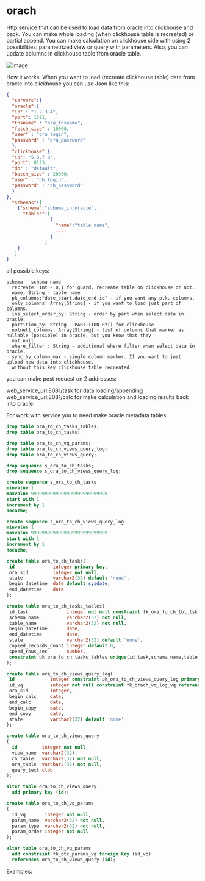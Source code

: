 # orach

Http service that can be used to load data from oracle into clickhouse and back.
You can make whole loading (when clickhouse table is recreated) or
partial append. You can make calculation on clickhouse side with using 2 possibilities: 
parametrized view or query with parameters.
Also, you can update columns in clickhouse table from oracle table.

<picture>
 <img alt="image" src="https://i.ibb.co/0q5yNDT/orach.png">
</picture>

How it works:
When you want to load (recreate clickhouse table) date from oracle into clickhouse you can use Json like this:

```json
{
  "servers":{
  "oracle":{
  "ip" : "1.2.3.4",
  "port": 1521,
  "tnsname" : "ora_tnsname",
  "fetch_size" : 10000,
  "user" : "ora_login",
  "password" : "ora_password"
  },
  "clickhouse":{
  "ip": "5.6.7.8",
  "port": 8123,
  "db" : "default",
  "batch_size" : 20000,
  "user" : "ch_login",
  "password" : "ch_password"
  }
},
  "schemas":[
    {"schema":"schema_in_oracle",
      "tables":[
                {
                  "name":"table_name",
                  ....
                }
              ]
    }
   ]
}
```

all possible keys:

```
schema - schema name
  recreate: Int - 0,1 for guard, recreate table on clickhouse or not.
  name: String - table name
  pk_columns:"date_start,date_end,id" - if you want any p.k. columns.
  only_columns: Array[String] - if you want to load just part of columns.
  ins_select_order_by: String - order by part when select data in oracle.
  partition_by: String - PARTITION BY() for clickhouse
  notnull_columns: Array[String] - list of columns that marker as nullable (possible) in oracle, but you know that they
  not null
  where_filter : String - additional where filter when select data in oracle.
  sync_by_column_max - single column marker. If you want to just upload new data into clickhouse, 
  without this key clickhouse table recreated. 
```

you can make post request on 2 addresses:

web_service_url:8081/task for data loading/appending</br>
web_service_url:8081/calc for make calculation and loading results back into oracle. 

For work with service you to need make oracle metadata tables:

```  sql
drop table ora_to_ch_tasks_tables;
drop table ora_to_ch_tasks;

drop table ora_to_ch_vq_params;
drop table ora_to_ch_views_query_log;
drop table ora_to_ch_views_query;

drop sequence s_ora_to_ch_tasks;
drop sequence s_ora_to_ch_views_query_log;

create sequence s_ora_to_ch_tasks
minvalue 1
maxvalue 9999999999999999999999999999
start with 1
increment by 1
nocache;

create sequence s_ora_to_ch_views_query_log
minvalue 1
maxvalue 9999999999999999999999999999
start with 1
increment by 1
nocache;

create table ora_to_ch_tasks(
 id              integer primary key,
 ora_sid         integer not null,
 state           varchar2(32) default 'none',
 begin_datetime  date default sysdate,
 end_datetime    date
);

create table ora_to_ch_tasks_tables(
 id_task              integer not null constraint fk_ora_to_ch_tbl_tsk references ora_to_ch_tasks(id) on delete cascade,
 schema_name          varchar2(32) not null,
 table_name           varchar2(32) not null,
 begin_datetime       date,
 end_datetime         date,
 state                varchar2(32) default 'none',
 copied_records_count integer default 0,
 speed_rows_sec       number,
 constraint uk_ora_to_ch_tasks_tables unique(id_task,schema_name,table_name)
);

create table ora_to_ch_views_query_log(
 id             integer constraint pk_ora_to_ch_views_query_log primary key,
 id_vq          integer not null constraint fk_orach_vq_log_vq references ora_to_ch_views_query(id) on delete cascade,
 ora_sid        integer,
 begin_calc     date,
 end_calc       date,
 begin_copy     date,
 end_copy       date,
 state          varchar2(32) default 'none'
);

create table ora_to_ch_views_query
(
  id         integer not null,
  view_name  varchar2(32),
  ch_table   varchar2(32) not null,
  ora_table  varchar2(32) not null,
  query_text clob
);

alter table ora_to_ch_views_query
  add primary key (id);

create table ora_to_ch_vq_params
(
  id_vq       integer not null,
  param_name  varchar2(32) not null,
  param_type  varchar2(32) not null,
  param_order integer not null
);

alter table ora_to_ch_vq_params
  add constraint fk_otc_params_vq foreign key (id_vq)
  references ora_to_ch_views_query (id);
```

Examples:




